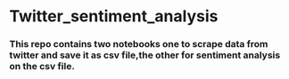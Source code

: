 # Twitter_sentiment_analysis

### This repo contains two notebooks one to scrape data from twitter and save it as csv file,the other for sentiment analysis on the csv file.
